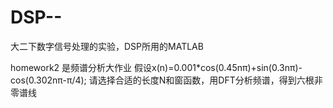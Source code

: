 # DSP--
大二下数字信号处理的实验，DSP所用的MATLAB

homework2 是频谱分析大作业
  假设x(n)=0.001*cos(0.45nπ)+sin(0.3nπ)-cos(0.302nπ-π/4);
  请选择合适的长度N和窗函数，用DFT分析频谱，得到六根非零谱线
